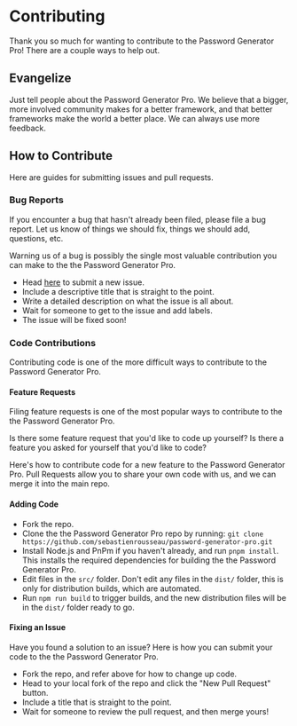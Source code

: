 # Contributing

Thank you so much for wanting to contribute to the Password Generator Pro!
There are a couple ways to help out.

## Evangelize

Just tell people about the Password Generator Pro. We believe that a bigger,
more involved community makes for a better framework, and that better frameworks
make the world a better place. We can always use more feedback.

## How to Contribute

Here are guides for submitting issues and pull requests.

### Bug Reports

If you encounter a bug that hasn't already been filed, please file a bug report.
Let us know of things we should fix, things we should add, questions, etc.

Warning us of a bug is possibly the single most valuable contribution you can
make to the the Password Generator Pro.

- Head [here](https://github.com/sebastienrousseau/password-generator-pro/issues/new)
  to submit a new issue.
- Include a descriptive title that is straight to the point.
- Write a detailed description on what the issue is all about.
- Wait for someone to get to the issue and add labels.
- The issue will be fixed soon!

### Code Contributions

Contributing code is one of the more difficult ways to contribute to the
Password Generator Pro.

#### Feature Requests

Filing feature requests is one of the most popular ways to contribute to the
the Password Generator Pro.

Is there some feature request that you'd like to code up yourself? Is there a
feature you asked for yourself that you'd like to code?

Here's how to contribute code for a new feature to the Password Generator Pro.
Pull Requests allow you to share your own code with us, and we can merge it into
the main repo.

#### Adding Code

- Fork the repo.
- Clone the the Password Generator Pro repo by running: `git clone https://github.com/sebastienrousseau/password-generator-pro.git`
- Install Node.js and PnPm if you haven't already, and run `pnpm install`. This
  installs the required dependencies for building the the Password Generator
  Pro.
- Edit files in the `src/` folder. Don't edit any files in the `dist/` folder,
this is only for distribution builds, which are automated.
- Run `npm run build` to trigger builds, and the new distribution files will
be in the `dist/` folder ready to go.

#### Fixing an Issue

Have you found a solution to an issue? Here is how you can submit your code to
the the Password Generator Pro.

- Fork the repo, and refer above for how to change up code.
- Head to your local fork of the repo and click the "New Pull Request" button.
- Include a title that is straight to the point.
- Wait for someone to review the pull request, and then merge yours!

